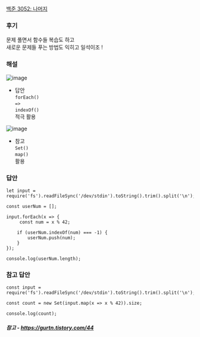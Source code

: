 [백준 3052: 나머지](https://www.acmicpc.net/problem/3052)

### 후기
문제 풀면서 함수들 복습도 하고  
새로운 문제들 푸는 방법도 익히고 일석이조 !

### 해설
![image](https://user-images.githubusercontent.com/49461207/180937515-860ef2b1-62ef-4cfe-ad5d-048a0696ebc1.png)
- 답안  
`forEach()`  
`=>`  
`indexOf()`  
적극 활용  

![image](https://user-images.githubusercontent.com/49461207/180937746-b22a4b6f-2738-4cc0-bc42-2d2d166479ac.png)

- 참고  
`Set()`  
`map()`  
활용



### 답안
```
let input = require('fs').readFileSync('/dev/stdin').toString().trim().split('\n');

const userNum = [];

input.forEach(x => {
     const num = x % 42;
    
    if (userNum.indexOf(num) === -1) {
        userNum.push(num);
    }
});

console.log(userNum.length);
```

### 참고 답안
```
const input = require('fs').readFileSync('/dev/stdin').toString().trim().split('\n');
	
const count = new Set(input.map(x => x % 42)).size;
    
console.log(count);
```

##### 참고 - https://gurtn.tistory.com/44
